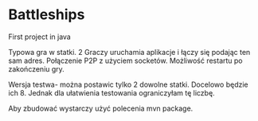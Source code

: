 # Battleships
First project in java

Typowa gra w statki. 2 Graczy uruchamia aplikacje i łączy się podając ten sam adres. 
Połączenie P2P z użyciem socketów.
Możliwość restartu po zakończeniu gry.

Wersja testwa- można postawic tylko 2 dowolne statki. Docelowo będzie ich 8. Jednak dla ułatwienia testowania ograniczyłam tę liczbę.

Aby zbudować wystarczy użyć polecenia mvn package.
